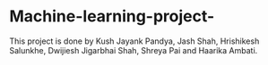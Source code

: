 # Machine-learning-project-
This project is done by Kush Jayank Pandya, Jash Shah, Hrishikesh Salunkhe, Dwijiesh Jigarbhai Shah, Shreya Pai and Haarika Ambati.
